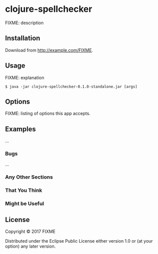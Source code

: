 # clojure-spellchecker

FIXME: description

## Installation

Download from http://example.com/FIXME.

## Usage

FIXME: explanation

    $ java -jar clojure-spellchecker-0.1.0-standalone.jar [args]

## Options

FIXME: listing of options this app accepts.

## Examples

...

### Bugs

...

### Any Other Sections
### That You Think
### Might be Useful

## License

Copyright © 2017 FIXME

Distributed under the Eclipse Public License either version 1.0 or (at
your option) any later version.
